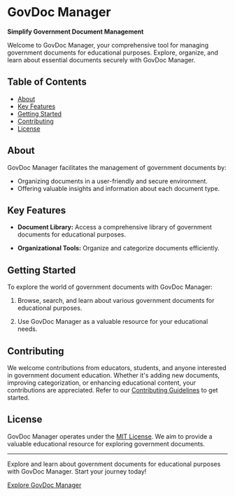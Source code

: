 # GovDoc Manager


**Simplify Government Document Management**

Welcome to GovDoc Manager, your comprehensive tool for managing government documents for educational purposes. Explore, organize, and learn about essential documents securely with GovDoc Manager.

## Table of Contents
- [About](#about)
- [Key Features](#key-features)
- [Getting Started](#getting-started)
- [Contributing](#contributing)
- [License](#license)

## About

GovDoc Manager facilitates the management of government documents by:

- Organizing documents in a user-friendly and secure environment.
- Offering valuable insights and information about each document type.

## Key Features

- **Document Library:** Access a comprehensive library of government documents for educational purposes.

- **Organizational Tools:** Organize and categorize documents efficiently.


## Getting Started

To explore the world of government documents with GovDoc Manager:

1. Browse, search, and learn about various government documents for educational purposes.

2. Use GovDoc Manager as a valuable resource for your educational needs.

## Contributing

We welcome contributions from educators, students, and anyone interested in government document education. Whether it's adding new documents, improving categorization, or enhancing educational content, your contributions are appreciated. Refer to our [Contributing Guidelines](CONTRIBUTING.md) to get started.

## License

GovDoc Manager operates under the [MIT License](LICENSE.md). We aim to provide a valuable educational resource for exploring government documents.

---

Explore and learn about government documents for educational purposes with GovDoc Manager. Start your journey today!

[Explore GovDoc Manager](link-to-your-project-website)

